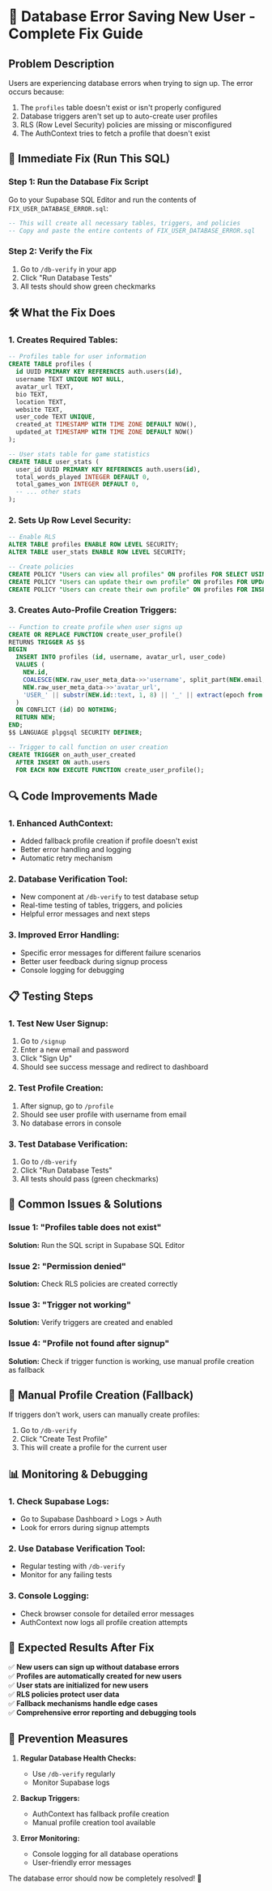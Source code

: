 # 🚨 Database Error Saving New User - Complete Fix Guide

## **Problem Description**
Users are experiencing database errors when trying to sign up. The error occurs because:
1. The `profiles` table doesn't exist or isn't properly configured
2. Database triggers aren't set up to auto-create user profiles
3. RLS (Row Level Security) policies are missing or misconfigured
4. The AuthContext tries to fetch a profile that doesn't exist

## **🔧 Immediate Fix (Run This SQL)**

### **Step 1: Run the Database Fix Script**
Go to your Supabase SQL Editor and run the contents of `FIX_USER_DATABASE_ERROR.sql`:

```sql
-- This will create all necessary tables, triggers, and policies
-- Copy and paste the entire contents of FIX_USER_DATABASE_ERROR.sql
```

### **Step 2: Verify the Fix**
1. Go to `/db-verify` in your app
2. Click "Run Database Tests"
3. All tests should show green checkmarks

## **🛠️ What the Fix Does**

### **1. Creates Required Tables:**
```sql
-- Profiles table for user information
CREATE TABLE profiles (
  id UUID PRIMARY KEY REFERENCES auth.users(id),
  username TEXT UNIQUE NOT NULL,
  avatar_url TEXT,
  bio TEXT,
  location TEXT,
  website TEXT,
  user_code TEXT UNIQUE,
  created_at TIMESTAMP WITH TIME ZONE DEFAULT NOW(),
  updated_at TIMESTAMP WITH TIME ZONE DEFAULT NOW()
);

-- User stats table for game statistics
CREATE TABLE user_stats (
  user_id UUID PRIMARY KEY REFERENCES auth.users(id),
  total_words_played INTEGER DEFAULT 0,
  total_games_won INTEGER DEFAULT 0,
  -- ... other stats
);
```

### **2. Sets Up Row Level Security:**
```sql
-- Enable RLS
ALTER TABLE profiles ENABLE ROW LEVEL SECURITY;
ALTER TABLE user_stats ENABLE ROW LEVEL SECURITY;

-- Create policies
CREATE POLICY "Users can view all profiles" ON profiles FOR SELECT USING (true);
CREATE POLICY "Users can update their own profile" ON profiles FOR UPDATE USING (auth.uid() = id);
CREATE POLICY "Users can create their own profile" ON profiles FOR INSERT WITH CHECK (auth.uid() = id);
```

### **3. Creates Auto-Profile Creation Triggers:**
```sql
-- Function to create profile when user signs up
CREATE OR REPLACE FUNCTION create_user_profile()
RETURNS TRIGGER AS $$
BEGIN
  INSERT INTO profiles (id, username, avatar_url, user_code)
  VALUES (
    NEW.id,
    COALESCE(NEW.raw_user_meta_data->>'username', split_part(NEW.email, '@', 1)),
    NEW.raw_user_meta_data->>'avatar_url',
    'USER_' || substr(NEW.id::text, 1, 8) || '_' || extract(epoch from now())::text
  )
  ON CONFLICT (id) DO NOTHING;
  RETURN NEW;
END;
$$ LANGUAGE plpgsql SECURITY DEFINER;

-- Trigger to call function on user creation
CREATE TRIGGER on_auth_user_created
  AFTER INSERT ON auth.users
  FOR EACH ROW EXECUTE FUNCTION create_user_profile();
```

## **🔍 Code Improvements Made**

### **1. Enhanced AuthContext:**
- Added fallback profile creation if profile doesn't exist
- Better error handling and logging
- Automatic retry mechanism

### **2. Database Verification Tool:**
- New component at `/db-verify` to test database setup
- Real-time testing of tables, triggers, and policies
- Helpful error messages and next steps

### **3. Improved Error Handling:**
- Specific error messages for different failure scenarios
- Better user feedback during signup process
- Console logging for debugging

## **📋 Testing Steps**

### **1. Test New User Signup:**
1. Go to `/signup`
2. Enter a new email and password
3. Click "Sign Up"
4. Should see success message and redirect to dashboard

### **2. Test Profile Creation:**
1. After signup, go to `/profile`
2. Should see user profile with username from email
3. No database errors in console

### **3. Test Database Verification:**
1. Go to `/db-verify`
2. Click "Run Database Tests"
3. All tests should pass (green checkmarks)

## **🚨 Common Issues & Solutions**

### **Issue 1: "Profiles table does not exist"**
**Solution:** Run the SQL script in Supabase SQL Editor

### **Issue 2: "Permission denied"**
**Solution:** Check RLS policies are created correctly

### **Issue 3: "Trigger not working"**
**Solution:** Verify triggers are created and enabled

### **Issue 4: "Profile not found after signup"**
**Solution:** Check if trigger function is working, use manual profile creation as fallback

## **🔧 Manual Profile Creation (Fallback)**

If triggers don't work, users can manually create profiles:

1. Go to `/db-verify`
2. Click "Create Test Profile"
3. This will create a profile for the current user

## **📊 Monitoring & Debugging**

### **1. Check Supabase Logs:**
- Go to Supabase Dashboard > Logs > Auth
- Look for errors during signup attempts

### **2. Use Database Verification Tool:**
- Regular testing with `/db-verify`
- Monitor for any failing tests

### **3. Console Logging:**
- Check browser console for detailed error messages
- AuthContext now logs all profile creation attempts

## **🎯 Expected Results After Fix**

✅ **New users can sign up without database errors**  
✅ **Profiles are automatically created for new users**  
✅ **User stats are initialized for new users**  
✅ **RLS policies protect user data**  
✅ **Fallback mechanisms handle edge cases**  
✅ **Comprehensive error reporting and debugging tools**

## **🚀 Prevention Measures**

1. **Regular Database Health Checks:**
   - Use `/db-verify` regularly
   - Monitor Supabase logs

2. **Backup Triggers:**
   - AuthContext has fallback profile creation
   - Manual profile creation tool available

3. **Error Monitoring:**
   - Console logging for all database operations
   - User-friendly error messages

The database error should now be completely resolved! 🎉
